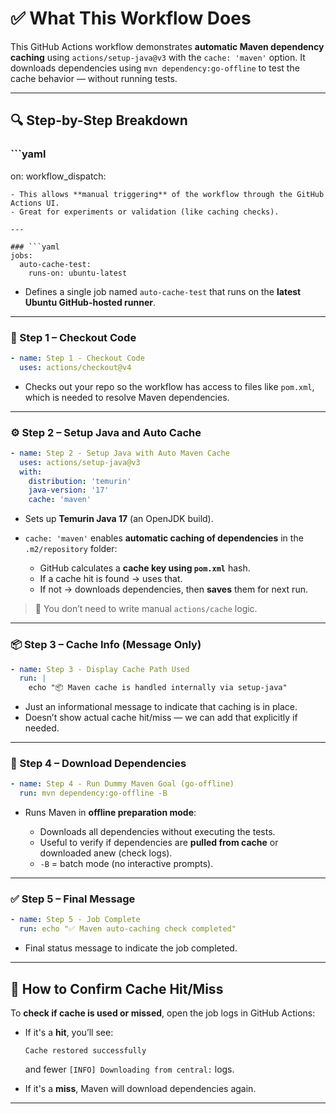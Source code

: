 # ✅ What This Workflow Does

This GitHub Actions workflow demonstrates **automatic Maven dependency caching** using `actions/setup-java@v3` with the `cache: 'maven'` option. It downloads dependencies using `mvn dependency:go-offline` to test the cache behavior — without running tests.

---

## 🔍 Step-by-Step Breakdown

### \`\`\`yaml

on:
workflow\_dispatch:

````
- This allows **manual triggering** of the workflow through the GitHub Actions UI.
- Great for experiments or validation (like caching checks).

---

### ```yaml
jobs:
  auto-cache-test:
    runs-on: ubuntu-latest
````

* Defines a single job named `auto-cache-test` that runs on the **latest Ubuntu GitHub-hosted runner**.

---

### 🧩 Step 1 – Checkout Code

```yaml
- name: Step 1 - Checkout Code
  uses: actions/checkout@v4
```

* Checks out your repo so the workflow has access to files like `pom.xml`, which is needed to resolve Maven dependencies.

---

### ⚙️ Step 2 – Setup Java and Auto Cache

```yaml
- name: Step 2 - Setup Java with Auto Maven Cache
  uses: actions/setup-java@v3
  with:
    distribution: 'temurin'
    java-version: '17'
    cache: 'maven'
```

* Sets up **Temurin Java 17** (an OpenJDK build).
* `cache: 'maven'` enables **automatic caching of dependencies** in the `.m2/repository` folder:

    * GitHub calculates a **cache key using `pom.xml`** hash.
    * If a cache hit is found → uses that.
    * If not → downloads dependencies, then **saves** them for next run.

> 📌 You don’t need to write manual `actions/cache` logic.

---

### 📦 Step 3 – Cache Info (Message Only)

```yaml
- name: Step 3 - Display Cache Path Used
  run: |
    echo "📦 Maven cache is handled internally via setup-java"
```

* Just an informational message to indicate that caching is in place.
* Doesn’t show actual cache hit/miss — we can add that explicitly if needed.

---

### 🚀 Step 4 – Download Dependencies

```yaml
- name: Step 4 - Run Dummy Maven Goal (go-offline)
  run: mvn dependency:go-offline -B
```

* Runs Maven in **offline preparation mode**:

    * Downloads all dependencies without executing the tests.
    * Useful to verify if dependencies are **pulled from cache** or downloaded anew (check logs).
    * `-B` = batch mode (no interactive prompts).

---

### ✅ Step 5 – Final Message

```yaml
- name: Step 5 - Job Complete
  run: echo "✅ Maven auto-caching check completed"
```

* Final status message to indicate the job completed.

---

## 🔎 How to Confirm Cache Hit/Miss

To **check if cache is used or missed**, open the job logs in GitHub Actions:

* If it's a **hit**, you’ll see:

  ```
  Cache restored successfully
  ```

  and fewer `[INFO] Downloading from central:` logs.

* If it's a **miss**, Maven will download dependencies again.

---
